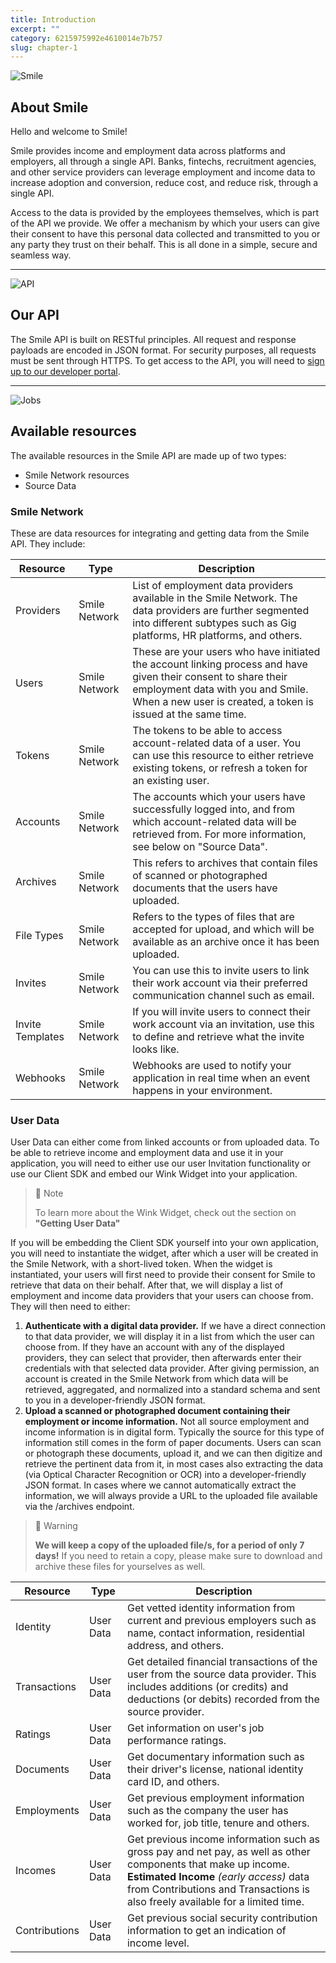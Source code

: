 ```yaml
---
title: Introduction  
excerpt: ""  
category: 6215975992e4610014e7b757  
slug: chapter-1
---
```




<!-- focus: false -->
![Smile](https://img.icons8.com/material-outlined/50/000000/smiling.png)


##  About Smile
Hello and welcome to Smile! 

Smile provides income and employment data across platforms and employers, all through a single API. Banks, fintechs, recruitment agencies, and other service providers can leverage employment and income data to increase adoption and conversion, reduce cost, and reduce risk, through a single API.

Access to the data is provided by the employees themselves, which is part of the API we provide. We offer a mechanism by which your users can give their consent to have this personal data collected and transmitted to you or any party they trust on their behalf. This is all done in a simple, secure and seamless way. 

---
<!-- focus: false -->
![API](https://img.icons8.com/glyph-neue/50/000000/api.png)


##  Our API
The Smile API is built on RESTful principles. All request and response payloads are encoded in JSON format. For security purposes, all requests must be sent through HTTPS. To get access to the API, you will need to [sign up to our developer portal](https://portal.getsmileapi.com).

---
<!-- focus: false -->
![Jobs](https://img.icons8.com/ios-filled/50/000000/find-matching-job.png)

## Available resources
The available resources in the Smile API are made up of two types: 
- Smile Network resources
- Source Data

### Smile Network
These are data resources for integrating and getting data from the Smile API. They include:

| Resource | Type    | Description |
|----------|---------|-------------|
| Providers | Smile Network | List of employment data providers available in the Smile Network. The data providers are further segmented into different subtypes such as Gig platforms, HR platforms, and others. |
| Users | Smile Network | These are your users who have initiated the account linking process and have given their consent to share their employment data with you and Smile. When a new user is created, a token is issued at the same time. |
| Tokens | Smile Network | The tokens to be able to access account-related data of a user. You can use this resource to either retrieve existing tokens, or refresh a token for an existing user. |
| Accounts | Smile Network | The accounts which your users have successfully logged into, and from which account-related data will be retrieved from. For more information, see below on "Source Data". |
| Archives | Smile Network | This refers to archives that contain files of scanned or photographed documents that the users have uploaded. |
| File Types | Smile Network | Refers to the types of files that are accepted for upload, and which will be available as an archive once it has been uploaded. | 
| Invites | Smile Network | You can use this to invite users to link their work account via their preferred communication channel such as email. |
| Invite Templates | Smile Network | If you will invite users to connect their work account via an invitation, use this to define and retrieve what the invite looks like.  |
| Webhooks | Smile Network | Webhooks are used to notify your application in real time when an event happens in your environment.  |

### User Data
User Data can either come from linked accounts or from uploaded data. To be able to retrieve income and employment data and use it in your application, you will need to either use our user Invitation functionality or use our Client SDK and embed our Wink Widget into your application.

> 📘 Note
> 
> To learn more about the Wink Widget, check out the section on **"Getting User Data"**

If you will be embedding the Client SDK yourself into your own application, you will need to instantiate the widget, after which a user will be created in the Smile Network, with a short-lived token. When the widget is instantiated, your users will first need to provide their consent for Smile to retrieve that data on their behalf. After that, we will display a list of employment and income data providers that your users can choose from. They will then need to either:

1. **Authenticate with a digital data provider.** If we have a direct connection to that data provider, we will display it in a list from which the user can choose from. If they have an account with any of the displayed providers, they can select that provider, then afterwards enter their credentials with that selected data provider. After giving permission, an account is created in the Smile Network from which data will be retrieved, aggregated, and normalized into a standard schema and sent to you in a developer-friendly JSON format. 
2. **Upload a scanned or photographed document containing their employment or income information.** Not all source employment and income information is in digital form. Typically the source for this type of information still comes in the form of paper documents. Users can scan  or photograph these documents, upload it, and we can then digitize and retrieve the pertinent data from it, in most cases also extracting the data (via Optical Character Recognition or OCR) into a developer-friendly JSON format. In cases where we cannot automatically extract the information, we will always provide a URL to the uploaded file available via the /archives endpoint. 

> 🚧 Warning
> 
> **We will keep a copy of the uploaded file/s, for a period of only 7 days!** If you need to retain a copy, please make sure to download and archive these files for yourselves as well.




| Resource | Type    | Description |
|----------|---------|-------------|
| Identity | User Data | Get vetted identity information from current and previous employers such as name, contact information, residential address, and others.|
| Transactions | User Data | Get detailed financial transactions of the user from the source data provider. This includes additions (or credits) and deductions (or debits) recorded from the source provider. |
| Ratings | User Data | Get information on user's job performance ratings. |  
| Documents | User Data | Get documentary information such as their driver's license, national identity card ID, and others.|  
| Employments | User Data | Get previous employment information such as the company the user has worked for, job title, tenure and others.|  
| Incomes | User Data | Get previous income information such as gross pay and net pay, as well as other components that make up income.<br> **Estimated Income** *(early access)* data from Contributions and Transactions is also freely available for a limited time. |  
| Contributions | User Data | Get previous social security contribution information to get an indication of income level.|  

<!--
| Assets | Source Data | Get information on assets owned or used for their employment such as motor vehicles, motorcycles and others.|  
| Schools | Source Data | Get previous educational history such as school, degree, years attended and so on.|  
-->